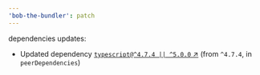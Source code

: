 ```yaml
---
'bob-the-bundler': patch
---
```


dependencies updates:

- Updated dependency
  [`typescript@^4.7.4 || ^5.0.0` ↗︎](https://www.npmjs.com/package/typescript/v/4.7.4) (from
  `^4.7.4`, in `peerDependencies`)
